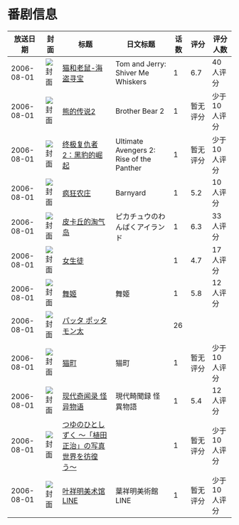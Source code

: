# 番剧信息

|放送日期|封面|标题|日文标题|话数|评分|评分人数|
|---|---|---|---|---|---|---|
|2006-08-01|![封面](https://lain.bgm.tv/pic/cover/c/00/5c/139957_iRLhF.jpg)|[猫和老鼠-海盗寻宝](https://bangumi.tv/subject/139957)|Tom and Jerry: Shiver Me Whiskers|1|6.7|40人评分|
|2006-08-01|![封面](https://lain.bgm.tv/pic/cover/c/ed/c2/113082_XpJRr.jpg)|[熊的传说2](https://bangumi.tv/subject/113082)|Brother Bear 2|1|暂无评分|少于10人评分|
|2006-08-01|![封面](https://lain.bgm.tv/pic/cover/c/7a/c1/200450_gy08G.jpg)|[终极复仇者2：黑豹的崛起](https://bangumi.tv/subject/200450)|Ultimate Avengers 2: Rise of the Panther|1|暂无评分|少于10人评分|
|2006-08-01|![封面](https://lain.bgm.tv/pic/cover/c/15/40/111255_7s710.jpg)|[疯狂农庄](https://bangumi.tv/subject/111255)|Barnyard|1|5.2|10人评分|
|2006-08-01|![封面](https://lain.bgm.tv/pic/cover/c/33/44/90612_JW97H.jpg)|[皮卡丘的淘气岛](https://bangumi.tv/subject/90612)|ピカチュウのわんぱくアイランド|1|6.3|33人评分|
|2006-08-01|![封面](https://lain.bgm.tv/pic/cover/c/30/64/112455_kRs2H.jpg)|[女生徒](https://bangumi.tv/subject/112455)||1|4.7|17人评分|
|2006-08-01|![封面](https://lain.bgm.tv/pic/cover/c/b5/f9/154089_MO6u9.jpg)|[舞姬](https://bangumi.tv/subject/154089)|舞姬|1|5.8|12人评分|
|2006-08-01|![封面](https://lain.bgm.tv/pic/cover/c/92/2c/188867_Vg3B5.jpg)|[パッタ ポッタ モン太](https://bangumi.tv/subject/188867)||26|||
|2006-08-01|![封面](https://lain.bgm.tv/pic/cover/c/28/be/210837_d5NYU.jpg)|[猫町](https://bangumi.tv/subject/210837)|猫町|1|暂无评分|少于10人评分|
|2006-08-01|![封面](https://lain.bgm.tv/pic/cover/c/01/71/211279_i5865.jpg)|[现代奇闻录 怪异物语](https://bangumi.tv/subject/211279)|現代畸聞録 怪異物語|1|5.4|12人评分|
|2006-08-01|![封面](https://lain.bgm.tv/pic/cover/c/b2/47/219875_0LhH0.jpg)|[つゆのひとしずく 〜「植田正治」の写真世界を彷徨う〜](https://bangumi.tv/subject/219875)||1|暂无评分|少于10人评分|
|2006-08-01|![封面](https://lain.bgm.tv/pic/cover/c/19/74/219905_Ih8Ul.jpg)|[叶祥明美术馆 LINE](https://bangumi.tv/subject/219905)|葉祥明美術館 LINE|1|暂无评分|少于10人评分|
